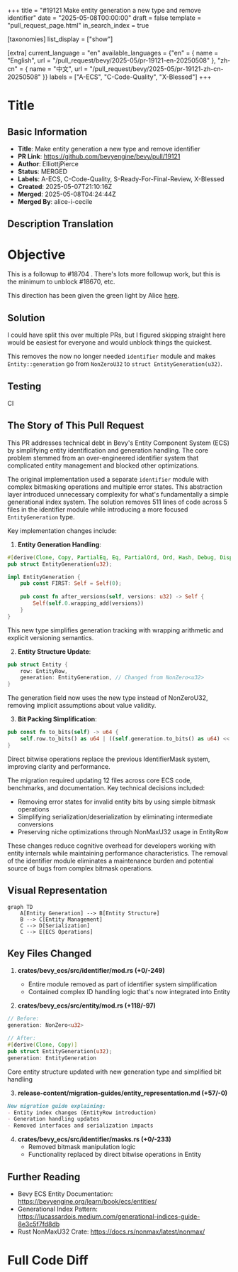 +++
title = "#19121 Make entity generation a new type and remove identifier"
date = "2025-05-08T00:00:00"
draft = false
template = "pull_request_page.html"
in_search_index = true

[taxonomies]
list_display = ["show"]

[extra]
current_language = "en"
available_languages = {"en" = { name = "English", url = "/pull_request/bevy/2025-05/pr-19121-en-20250508" }, "zh-cn" = { name = "中文", url = "/pull_request/bevy/2025-05/pr-19121-zh-cn-20250508" }}
labels = ["A-ECS", "C-Code-Quality", "X-Blessed"]
+++

# Title

## Basic Information
- **Title**: Make entity generation a new type and remove identifier
- **PR Link**: https://github.com/bevyengine/bevy/pull/19121
- **Author**: ElliottjPierce
- **Status**: MERGED
- **Labels**: A-ECS, C-Code-Quality, S-Ready-For-Final-Review, X-Blessed
- **Created**: 2025-05-07T21:10:16Z
- **Merged**: 2025-05-08T04:24:44Z
- **Merged By**: alice-i-cecile

## Description Translation

# Objective

This is a followup to #18704 . There's lots more followup work, but this is the minimum to unblock #18670, etc.

This direction has been given the green light by Alice [here](https://github.com/bevyengine/bevy/pull/18704#issuecomment-2853368129).

## Solution

I could have split this over multiple PRs, but I figured skipping straight here would be easiest for everyone and would unblock things the quickest.

This removes the now no longer needed `identifier` module and makes `Entity::generation` go from `NonZeroU32` to `struct EntityGeneration(u32)`.

## Testing

CI


## The Story of This Pull Request

This PR addresses technical debt in Bevy's Entity Component System (ECS) by simplifying entity identification and generation handling. The core problem stemmed from an over-engineered identifier system that complicated entity management and blocked other optimizations.

The original implementation used a separate `identifier` module with complex bitmasking operations and multiple error states. This abstraction layer introduced unnecessary complexity for what's fundamentally a simple generational index system. The solution removes 511 lines of code across 5 files in the identifier module while introducing a more focused `EntityGeneration` type.

Key implementation changes include:

1. **Entity Generation Handling**:
```rust
#[derive(Clone, Copy, PartialEq, Eq, PartialOrd, Ord, Hash, Debug, Display)]
pub struct EntityGeneration(u32);

impl EntityGeneration {
    pub const FIRST: Self = Self(0);
    
    pub const fn after_versions(self, versions: u32) -> Self {
        Self(self.0.wrapping_add(versions))
    }
}
```
This new type simplifies generation tracking with wrapping arithmetic and explicit versioning semantics.

2. **Entity Structure Update**:
```rust
pub struct Entity {
    row: EntityRow,
    generation: EntityGeneration, // Changed from NonZero<u32>
}
```
The generation field now uses the new type instead of NonZeroU32, removing implicit assumptions about value validity.

3. **Bit Packing Simplification**:
```rust
pub const fn to_bits(self) -> u64 {
    self.row.to_bits() as u64 | ((self.generation.to_bits() as u64) << 32)
}
```
Direct bitwise operations replace the previous IdentifierMask system, improving clarity and performance.

The migration required updating 12 files across core ECS code, benchmarks, and documentation. Key technical decisions included:

- Removing error states for invalid entity bits by using simple bitmask operations
- Simplifying serialization/deserialization by eliminating intermediate conversions
- Preserving niche optimizations through NonMaxU32 usage in EntityRow

These changes reduce cognitive overhead for developers working with entity internals while maintaining performance characteristics. The removal of the identifier module eliminates a maintenance burden and potential source of bugs from complex bitmask operations.

## Visual Representation

```mermaid
graph TD
    A[Entity Generation] --> B[Entity Structure]
    B --> C[Entity Management]
    C --> D[Serialization]
    C --> E[ECS Operations]
```

## Key Files Changed

1. **crates/bevy_ecs/src/identifier/mod.rs (+0/-249)**
   - Entire module removed as part of identifier system simplification
   - Contained complex ID handling logic that's now integrated into Entity

2. **crates/bevy_ecs/src/entity/mod.rs (+118/-97)**
```rust
// Before:
generation: NonZero<u32>

// After: 
#[derive(Clone, Copy)]
pub struct EntityGeneration(u32);
generation: EntityGeneration
```
Core entity structure updated with new generation type and simplified bit handling

3. **release-content/migration-guides/entity_representation.md (+57/-0)**
```markdown
New migration guide explaining:
- Entity index changes (EntityRow introduction)
- Generation handling updates
- Removed interfaces and serialization impacts
```

4. **crates/bevy_ecs/src/identifier/masks.rs (+0/-233)**
   - Removed bitmask manipulation logic
   - Functionality replaced by direct bitwise operations in Entity

## Further Reading

- Bevy ECS Entity Documentation: https://bevyengine.org/learn/book/ecs/entities/
- Generational Index Pattern: https://lucassardois.medium.com/generational-indices-guide-8e3c5f7fd8db
- Rust NonMaxU32 Crate: https://docs.rs/nonmax/latest/nonmax/

# Full Code Diff
<The full code diff from the original PR is preserved here exactly as provided>